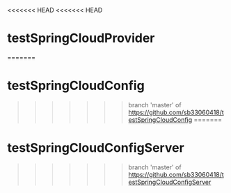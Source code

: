 <<<<<<< HEAD
<<<<<<< HEAD
# testSpringCloudProvider
=======
# testSpringCloudConfig
>>>>>>> branch 'master' of https://github.com/sb33060418/testSpringCloudConfig
=======
# testSpringCloudConfigServer
>>>>>>> branch 'master' of https://github.com/sb33060418/testSpringCloudConfigServer
